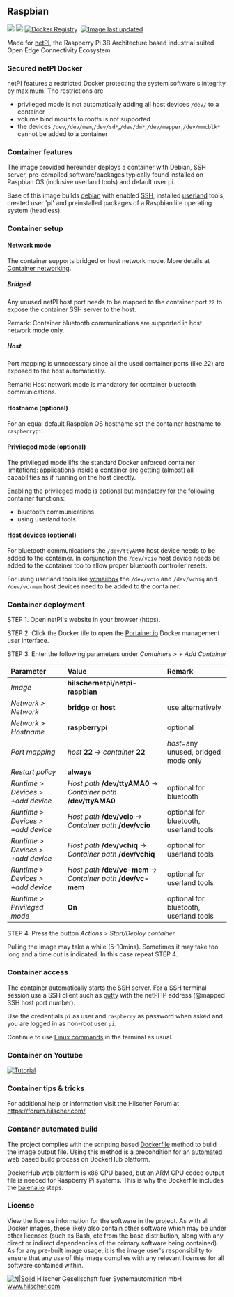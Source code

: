 ## Raspbian

[![](https://images.microbadger.com/badges/image/hilschernetpi/netpi-raspbian.svg)](https://microbadger.com/images/hilschernetpi/netpi-raspbian "Raspbian")
[![](https://images.microbadger.com/badges/commit/hilschernetpi/netpi-raspbian.svg)](https://microbadger.com/images/hilschernetpi//netpi-raspbian "Raspbian")
[![Docker Registry](https://img.shields.io/docker/pulls/hilschernetpi/netpi-raspbian.svg)](https://registry.hub.docker.com/r/hilschernetpi/netpi-raspbian/)&nbsp;
[![Image last updated](https://img.shields.io/badge/dynamic/json.svg?url=https://api.microbadger.com/v1/images/hilschernetpi/netpi-raspbian&label=Image%20last%20updated&query=$.LastUpdated&colorB=007ec6)](http://microbadger.com/images/hilschernetpi/netpi-raspbian "Image last updated")&nbsp;

Made for [netPI](https://www.netiot.com/netpi/), the Raspberry Pi 3B Architecture based industrial suited Open Edge Connectivity Ecosystem

### Secured netPI Docker

netPI features a restricted Docker protecting the system software's integrity by maximum. The restrictions are 

* privileged mode is not automatically adding all host devices `/dev/` to a container
* volume bind mounts to rootfs is not supported
* the devices `/dev`,`/dev/mem`,`/dev/sd*`,`/dev/dm*`,`/dev/mapper`,`/dev/mmcblk*` cannot be added to a container

### Container features 

The image provided hereunder deploys a container with Debian, SSH server, pre-compiled software/packages typically found installed on Raspbian OS (inclusive userland tools) and default user pi.

Base of this image builds [debian](https://www.balena.io/docs/reference/base-images/base-images/) with enabled [SSH](https://en.wikipedia.org/wiki/Secure_Shell), installed [userland](https://github.com/raspberrypi/userland) tools, created user 'pi' and preinstalled packages of a Raspbian lite operating system (headless).

### Container setup

#### Network mode

The container supports bridged or host network mode. More details at [Container networking](https://docs.docker.com/v17.09/engine/userguide/networking/).

##### Bridged

Any unused netPI host port needs to be mapped to the container port `22` to expose the container SSH server to the host. 

Remark: Container bluetooth communications are supported in host network mode only.

##### Host

Port mapping is unnecessary since all the used container ports (like 22) are exposed to the host automatically.

Remark: Host network mode is mandatory for container bluetooth communications.

#### Hostname (optional)

For an equal default Raspbian OS hostname set the container hostname to `raspberrypi`.

#### Privileged mode (optional)

The privileged mode lifts the standard Docker enforced container limitations: applications inside a container are getting (almost) all capabilities as if running on the host directly.

Enabling the privileged mode is optional but mandatory for the following container functions:

* bluetooth communications
* using userland tools

#### Host devices (optional)

For bluetooth communications the `/dev/ttyAMA0` host device needs to be added to the container. In conjunction the `/dev/vcio` host device needs be added to the container too to allow proper bluetooth controller resets. 

For using userland tools like [vcmailbox](https://github.com/raspberrypi/userland/blob/master/host_applications/linux/apps/vcmailbox/vcmailbox.c) the `/dev/vcio` and `/dev/vchiq` and `/dev/vc-mem` host devices need to be added to the container.

### Container deployment

STEP 1. Open netPI's website in your browser (https).

STEP 2. Click the Docker tile to open the [Portainer.io](http://portainer.io/) Docker management user interface.

STEP 3. Enter the following parameters under *Containers > + Add Container*

Parameter | Value | Remark
:---------|:------ |:------
*Image* | **hilschernetpi/netpi-raspbian**
*Network > Network* | **bridge** or **host** | use alternatively
*Network > Hostname* | **raspberrypi** | optional
*Port mapping* | *host* **22** -> *container* **22** | *host*=any unused, bridged mode only
*Restart policy* | **always**
*Runtime > Devices > +add device* | *Host path* **/dev/ttyAMA0** -> *Container path* **/dev/ttyAMA0** | optional for bluetooth
*Runtime > Devices > +add device* | *Host path* **/dev/vcio** -> *Container path* **/dev/vcio** | optional for bluetooth, userland tools
*Runtime > Devices > +add device* | *Host path* **/dev/vchiq** -> *Container path* **/dev/vchiq** | optional for userland tools
*Runtime > Devices > +add device* | *Host path* **/dev/vc-mem** -> *Container path* **/dev/vc-mem** | optional for userland tools
*Runtime > Privileged mode* | **On** | optional for bluetooth, userland tools

STEP 4. Press the button *Actions > Start/Deploy container*

Pulling the image may take a while (5-10mins). Sometimes it may take too long and a time out is indicated. In this case repeat STEP 4.

### Container access

The container automatically starts the SSH server. For a SSH terminal session use a SSH client such as [putty](http://www.putty.org/) with the netPI IP address (@mapped SSH host port number).

Use the credentials `pi` as user and `raspberry` as password when asked and you are logged in as non-root user `pi`.

Continue to use [Linux commands](https://www.raspberrypi.org/documentation/linux/usage/commands.md) in the terminal as usual.

### Container on Youtube

[![Tutorial](https://img.youtube.com/vi/A-asfhl7b0c/0.jpg)](https://youtu.be/A-asfhl7b0c)

### Container tips & tricks

For additional help or information visit the Hilscher Forum at https://forum.hilscher.com/

### Contaner automated build

The project complies with the scripting based [Dockerfile](https://docs.docker.com/engine/reference/builder/) method to build the image output file. Using this method is a precondition for an [automated](https://docs.docker.com/docker-hub/builds/) web based build process on DockerHub platform.

DockerHub web platform is x86 CPU based, but an ARM CPU coded output file is needed for Raspberry Pi systems. This is why the Dockerfile includes the [balena.io](https://balena.io/blog/building-arm-containers-on-any-x86-machine-even-dockerhub/) steps.

### License

View the license information for the software in the project. As with all Docker images, these likely also contain other software which may be under other licenses (such as Bash, etc from the base distribution, along with any direct or indirect dependencies of the primary software being contained).
As for any pre-built image usage, it is the image user's responsibility to ensure that any use of this image complies with any relevant licenses for all software contained within.

[![N|Solid](http://www.hilscher.com/fileadmin/templates/doctima_2013/resources/Images/logo_hilscher.png)](http://www.hilscher.com)  Hilscher Gesellschaft fuer Systemautomation mbH  www.hilscher.com
